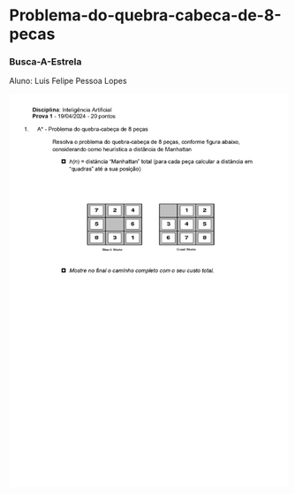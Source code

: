 # Problema-do-quebra-cabeca-de-8-pecas

### Busca-A-Estrela

Aluno: Luis Felipe Pessoa Lopes

![img](Problema_do_quebra_cabeças_de_8_peças.jpg)

